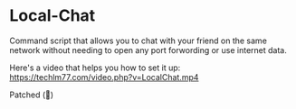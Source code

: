 # Local-Chat
Command script that allows you to chat with your friend on the same network without needing to open any port forwording or use internet data.

Here's a video that helps you how to set it up: https://techlm77.com/video.php?v=LocalChat.mp4

Patched (🙁)
